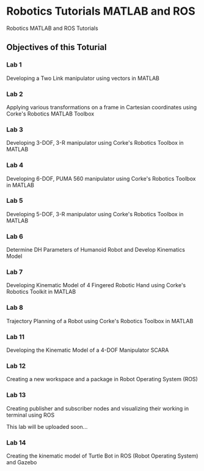 # Robotics Tutorials MATLAB and ROS
Robotics MATLAB and ROS Tutorials
## Objectives of this Toturial
### Lab 1
Developing a Two Link manipulator using vectors in MATLAB
### Lab 2
Applying various transformations on a frame in Cartesian coordinates using Corke's Robotics MATLAB Toolbox
### Lab 3
Developing 3-DOF, 3-R manipulator using Corke's Robotics Toolbox in MATLAB
### Lab 4
Developing 6-DOF, PUMA 560 manipulator using Corke's Robotics Toolbox in MATLAB
### Lab 5
Developing 5-DOF, 3-R manipulator using Corke's Robotics Toolbox in MATLAB
### Lab 6
Determine DH Parameters of Humanoid Robot and Develop Kinematics Model
### Lab 7
Developing Kinematic Model of 4 Fingered Robotic Hand using Corke's Robotics Toolkit in MATLAB
### Lab 8
Trajectory Planning of a Robot using Corke's Robotics Toolbox in MATLAB
### Lab 11
Developing the Kinematic Model of a 4-DOF Manipulator SCARA
### Lab 12
Creating a new workspace and a package in Robot Operating System (ROS)
### Lab 13
Creating publisher and subscriber nodes and visualizing their working in terminal using ROS

This lab will be uploaded soon...
### Lab 14
Creating the kinematic model of Turtle Bot in ROS (Robot Operating System) and Gazebo
